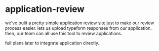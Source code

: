 # application-review

we've built a pretty simple application review site just to make our review process easier.
lets us upload typeform responses from our application. then, our team can all use this tool to review applications.

full plans later to integrate application directly.
